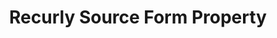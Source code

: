 ---
# -------------------------- #
#     USING THIS TEMPLATE    #
# -------------------------- #

## NEED HELP USING THIS TEMPLATE? SEE:
## https://docs-about-stitch-docs.netlify.com/reference/connect-templates/destination-form-property/
## FOR INSTRUCTIONS & REFERENCE INFO


# -------------------------- #
#        CONTENT TYPE        #
# -------------------------- #

content-type: "api-form"
form-type: "source"
key: "source-form-properties-recurly-object"


# -------------------------- #
#        OBJECT INFO         #
# -------------------------- #

title: "Recurly Source Form Property"
api-type: "platform.recurly"
display-name: "Recurly"

source-type: "saas"
docs-name: "recurly"

description: ""

# -------------------------- #
#      OBJECT ATTRIBUTES     #
# -------------------------- #

object-attributes:
  - name: "api_key"
    type: "string"
    required: true
    description: |
      The user's {{ form-property.display-name }} API key. Refer to the [{{ form-property.display-name }} documentation]({{ doc-link }}) for instructions on generating this credential.
    value: "<API_KEY>"

  - name: "quota_limit"
    type: "string"
    required: true
    description: |
      The percentage of the API rate limit that should be allocated to Stitch replicating from {{ form-property.display-name }}. For example: A value of `30` would be `30%` of the rate limit. Refer to [{{ form-property.display-name }}'s documentation](https://dev.recurly.com/docs/rate-limits){:target="new"} for more info.
    value: "30"

  - name: "subdomain"
    type: "string"
    required: true
    description: |
      The user's {{ form-property.display-name }} subdomain. For example: If the full URL were `https://stitchdata.recurly.com`, the value of this property would be `stitchdata`.
    value: "<RECURLY_SUBDOMAIN>"
---
